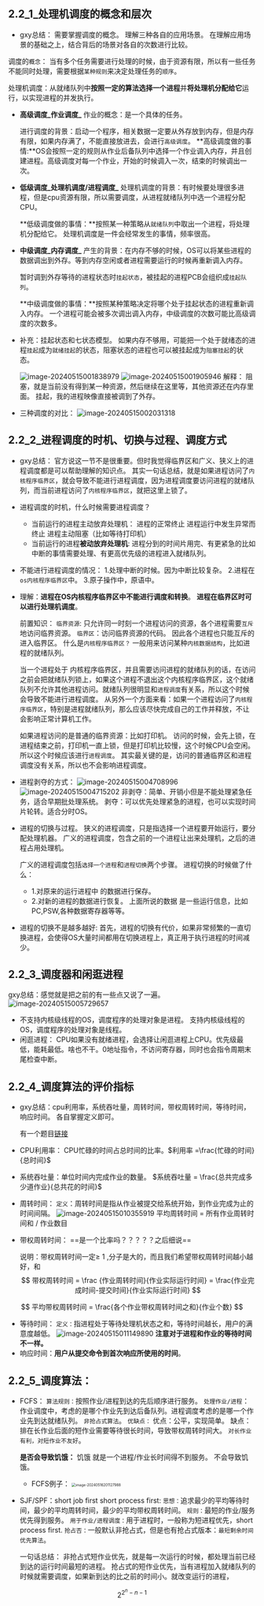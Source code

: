 ## 2.2_1_处理机调度的概念和层次

* gxy总结：
  需要掌握调度的概念。
  理解三种各自的应用场景。
  在理解应用场景的基础之上，结合背后的场景对各自的次数进行比较。

调度的`概念`： 当有多个任务需要进行处理的时候，由于资源有限，所以有一些任务不能同时处理，需要根据`某种规则`来决定处理任务的`顺序`。

处理机调度：从就绪队列中**按照一定的算法选择一个进程**并**将处理机分配给它**运行，以实现进程的并发执行。

* **高级调度_作业调度_**
  作业的概念：是一个具体的任务。

  进行调度的背景：启动一个程序，相关数据一定要从外存放到内存，但是内存有限，如果内存满了，不能直接放进去，会进行`高级调度`。
  **高级调度做的事情:**OS会按照一定的规则从作业后备队列中选择一个作业调入内存，并且创建进程。高级调度对每一个作业，开始的时候调入一次，结束的时候调出一次。

* **低级调度_处理机调度/进程调度_**
  处理机调度的背景：有时候要处理很多进程，但是cpu资源有限，所以需要调度，从进程就绪队列中选一个进程分配CPU。

  **低级调度做的事情：**按照某一种策略从`就绪队列`中取出一个进程，将处理机分配给它。
  处理机调度是一件会经常发生的事情，频率很高。

* **中级调度_内存调度_**
  产生的背景：在内存不够的时候，OS可以将某些进程的数据调出到外存。等到内存空闲或者进程需要运行的时候再重新调入内存。

  暂时调到外存等待的进程状态时`挂起状态`，被挂起的进程PCB会组织成`挂起队列`。

  **中级调度做的事情：**按照某种策略决定将哪个处于挂起状态的进程重新调入内存。
  一个进程可能会被多次调出调入内存，中级调度的次数可能比高级调度的次数多。

* 补充：挂起状态和七状态模型。
  如果内存不够用，可能把一个处于就绪态的进程`挂起`成为`就绪挂起`的状态，阻塞状态的进程也可以被挂起成为`阻塞挂起`的状态。

  ![image-20240515001838979](img/image-20240515001838979.png)
  ![image-20240515001905946](img/image-20240515001905946.png)
  解释：
  阻塞，就是当前没有得到某一种资源，然后继续在这里等，其他资源还在内存里面。
  挂起，我的进程映像直接被调到了外存。

* 三种调度的对比：
  ![image-20240515002031318](img/image-20240515002031318.png)



## 2.2_2_进程调度的时机、切换与过程、调度方式

* gxy总结：
  官方说这一节不是很重要。但时我觉得临界区和广义、狭义上的进程调度都是可以帮助理解的知识点。
  其实一句话总结，就是如果进程访问了`内核程序临界区`，就会导致不能进行进程调度，因为进程调度要访问进程的就绪队列，而当前进程访问了`内核程序临界区`，就把这里上锁了。

* 进程调度的时机，什么时候需要进程调度？

  * 当前运行的进程主动放弃处理机：
    进程的正常终止
    进程运行中发生异常而终止
    进程主动阻塞（比如等待打印机）
  * 当前运行的进程**被动放弃处理机**:
    进程分到的时间片用完、有更紧急的比如中断的事情需要处理、有更高优先级的进程进入就绪队列。

* 不能进行进程调度的情况：
  1.处理中断的时候。因为中断比较复杂。
  2.进程在`os内核程序临界区`中。
  3.原子操作中，原语中。

* 理解：**进程在OS内核程序临界区中不能进行调度和转换**。
  **进程在临界区时可以进行处理机调度**。

  前置知识：
  `临界资源`: 只允许同一时刻一个进程访问的资源，各个进程需要`互斥`地访问临界资源。
  `临界区`：访问临界资源的代码。
  因此各个进程也只能互斥的进入临界区。
  什么是`内核程序临界区？` 一般用来访问某种`内核数据结构`，比如进程的就绪队列。

  当一个进程处于 内核程序临界区，并且需要访问进程的就绪队列的话，在访问之前会把就绪队列锁上，如果这个进程不退出这个内核程序临界区，这个就绪队列不允许其他进程访问。就绪队列很明显和`进程调度`有关系，所以这个时候会导致不能进行进程调度。 从另外一个方面来看：如果一个进程访问了`内核程序临界区`，特别是进程就绪队列，那么应该尽快完成自己的工作并释放，不让会影响正常计算机工作。

  如果进程访问的是普通的临界资源：比如打印机。
  访问的时候，会先上锁，在进程结束之前，打印机一直上锁，但是打印机比较慢，这个时候CPU会空闲。所以这个时候应该进行`进程调度`。
  其实最关键的是，访问的普通临界区和进程调度没有关系，所以也不会影响进程调度。

* 进程剥夺的方式：
  ![image-20240515004708996](img/image-20240515004708996.png)
  ![image-20240515004715202](img/image-20240515004715202.png)
  非剥夺：简单、开销小但是不能处理紧急任务，适合早期批处理系统。
  剥夺：可以优先处理紧急的进程，也可以实现时间片轮转。适合分时OS。

* 进程的切换与过程。
  狭义的进程调度，只是指选择一个进程要开始运行，要分配处理机器。
  广义的进程调度，包含之前的一个进程让出来处理机，之后的进程占用处理机。

  广义的进程调度包括`选择一个进程`和`进程切换`两个步骤。
  进程切换的时候做了什么：

  * 1.对原来的运行进程中 的数据进行保存。
  * 2.对新的进程的数据进行恢复。
    上面所说的数据 是一些运行信息，比如PC,PSW,各种数据寄存器等等。

* 进程的切换不是越多越好:
  首先，进程的切换有代价，如果非常频繁的一直切换进程，会使得OS大量时间都用在切换进程上，真正用于执行进程的时间减少。

## 2.2_3_调度器和闲逛进程

gxy总结：感觉就是把之前的有一些点又说了一遍。
![image-20240515005729657](img/image-20240515005729657.png)

* 不支持内核级线程的OS，调度程序的处理对象是进程。
  支持内核级线程的OS，调度程序的处理对象是线程。
* 闲逛进程：
  CPU如果没有就绪进程，会选择让闲逛进程上CPU。优先级最低，能耗最低。啥也不干。0地址指令，不访问寄存器，同时也会指令周期末尾检查中断。

## 2.2_4_调度算法的评价指标

* gxy总结：cpu利用率，系统吞吐量，周转时间，带权周转时间，等待时间，响应时间。
  各自掌握定义即可。

  有一个题目[链接](https://blog.csdn.net/qq_45432665/article/details/105141907)

* CPU利用率：
  CPU忙碌的时间占总时间的比率。$利用率 =\frac{忙碌的时间}{总时间}$

* 系统吞吐量：单位时间内完成作业的数量。
  $系统吞吐量 = \frac{总共完成多少道作业}{总共花的时间}$

* 周转时间：
  `定义`：周转时间是指从作业被提交给系统开始，到作业完成为止的时间间隔。
  ![image-20240515010355919](img/image-20240515010355919.png)
  平均周转时间 = 所有作业周转时间和 / 作业数目

* 带权周转时间：
  ==是一个比率吗？？？？？之后细说==

  说明：带权周转时间一定$\ge$ 1 ,分子是大的，而且我们希望带权周转时间越小越好，和
  $$
  带权周转时间 = \frac {作业周转时间}{作业实际运行时间} = \frac{作业完成时间-提交时间}{作业实际运行时间}
  $$

$$
平均带权周转时间 = \frac{各个作业带权周转时间之和}{作业个数}
$$

* 等待时间：
  `定义：`指进程处于等待处理机状态之和，等待时间越长，用户的满意度越低。
  ![image-20240515011149890](img/image-20240515011149890.png)
  **注意对于进程和作业的等待时间不一样。**
* 响应时间：**用户从提交命令到首次响应所使用的时间**。



## 2.2_5_调度算法：

* FCFS：
  `算法规则：`按照作业/进程到达的先后顺序进行服务。
  `处理作业/进程`：作业调度中，考虑的是哪个作业先到达后备队列。进程调度考虑的是哪一个作业先到达就绪队列。
  `非抢占式算法`。
  `优缺点：`
  优点：公平，实现简单。
  缺点：排在长作业后面的短作业需要等待很长时间，导致带权周转时间大。
  `对长作业有利，对短作业不友好`。

  **是否会导致饥饿：**
  饥饿 就是一个进程/作业长时间得不到服务。
  不会导致饥饿。

  * FCFS例子：
    <img src="img/image-20240516201127988.png" alt="image-20240516201127988" style="zoom:50%;" />

* SJF/SPF：short job first short process first:
  `思想：`追求最少的平均等待时间，最少的平均周转时间，最少的平均带权周转时间。
  `规则：`最短的作业/服务优先得到服务。
  `用于作业/进程调度：`用于进程时，一般称为短进程优先，short process first.
  `抢占否：`一般默认非抢占式，但是也有抢占式版本：`最短剩余时间优先算法`。

  一句话总结：
  非抢占式短作业优先，就是每一次运行的时候，都处理当前已经到达的运行时间最短的进程。
  抢占式的短作业优先，当有进程加入就绪队列的时候就需要调度，如果新到达的比之前的时间小。就改变运行的进程，






$$
 2^{2^n -n - 1}
$$

